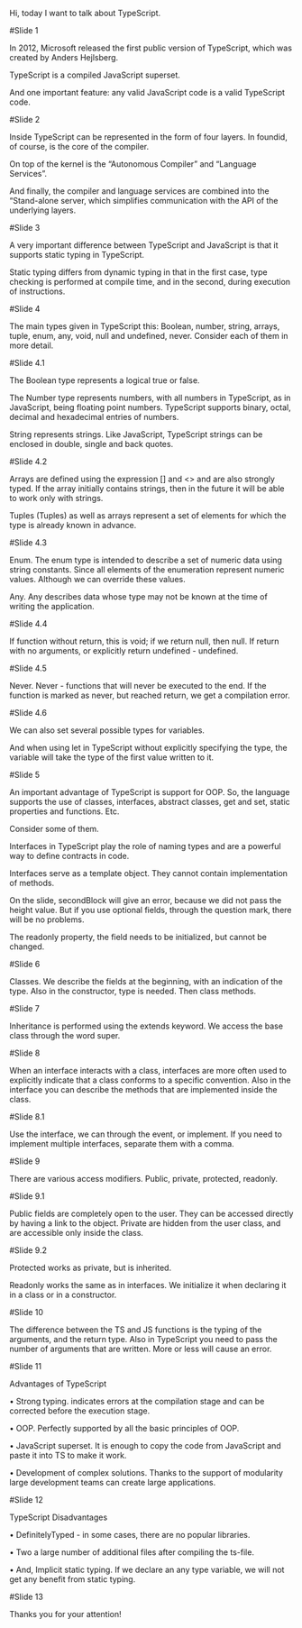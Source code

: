 Hi, today I want to talk about TypeScript.

#Slide 1

In 2012, Microsoft released the first public version of TypeScript, which was created by Anders Hejlsberg.

TypeScript is a compiled JavaScript superset.

And one important feature: any valid JavaScript code is a valid TypeScript code.

#Slide 2

Inside TypeScript can be represented in the form of four layers. In foundid, of course, is the core of the compiler.

On top of the kernel is the “Autonomous Compiler” and “Language Services”.

And finally, the compiler and language services are combined into the “Stand-alone server, which simplifies communication with the API of the underlying layers.

#Slide 3

A very important difference between TypeScript and JavaScript is that it supports static typing in TypeScript.

Static typing differs from dynamic typing in that in the first case, type checking is performed at compile time, and in the second, during execution of instructions.

#Slide 4

The main types given in TypeScript this: Boolean, number, string, arrays, tuple, enum, any, void, null and undefined, never. Consider each of them in more detail.

#Slide 4.1

The Boolean type represents a logical true or false.

The Number type represents numbers, with all numbers in TypeScript, as in JavaScript, being floating point numbers. TypeScript supports binary, octal, decimal and hexadecimal entries of numbers.

String represents strings. Like JavaScript, TypeScript strings can be enclosed in double, single and back quotes.

#Slide 4.2

Arrays are defined using the expression [] and <> and are also strongly typed. If the array initially contains strings, then in the future it will be able to work only with strings.

Tuples (Tuples) as well as arrays represent a set of elements for which the type is already known in advance.

#Slide 4.3

Enum. The enum type is intended to describe a set of numeric data using string constants. Since all elements of the enumeration represent numeric values. Although we can override these values.

Any. Any describes data whose type may not be known at the time of writing the application.

#Slide 4.4

If function without return, this is void; if we return null, then null. If return with no arguments, or explicitly return undefined - undefined.

#Slide 4.5

Never. Never - functions that will never be executed to the end. If the function is marked as never, but reached return, we get a compilation error.

#Slide 4.6

We can also set several possible types for variables.

And when using let in TypeScript without explicitly specifying the type, the variable will take the type of the first value written to it.

#Slide 5

An important advantage of TypeScript is support for OOP. So, the language supports the use of classes, interfaces, abstract classes, get and set, static properties and functions. Etc.

Consider some of them.

Interfaces in TypeScript play the role of naming types and are a powerful way to define contracts in code.

Interfaces serve as a template object. They cannot contain implementation of methods.

On the slide, secondBlock will give an error, because we did not pass the height value. But if you use optional fields, through the question mark, there will be no problems.

The readonly property, the field needs to be initialized, but cannot be changed.

#Slide 6

Classes. We describe the fields at the beginning, with an indication of the type. Also in the constructor, type is needed. Then class methods.

#Slide 7

Inheritance is performed using the extends keyword. We access the base class through the word super.

#Slide 8

When an interface interacts with a class, interfaces are more often used to explicitly indicate that a class conforms to a specific convention. Also in the interface you can describe the methods that are implemented inside the class.

#Slide 8.1

Use the interface, we can through the event, or implement. If you need to implement multiple interfaces, separate them with a comma.

#Slide 9

There are various access modifiers. Public, private, protected, readonly.

#Slide 9.1

Public fields are completely open to the user. They can be accessed directly by having a link to the object. Private are hidden from the user class, and are accessible only inside the class.

#Slide 9.2

Protected works as private, but is inherited.

Readonly works the same as in interfaces. We initialize it when declaring it in a class or in a constructor.

#Slide 10

The difference between the TS and JS functions is the typing of the arguments, and the return type. Also in TypeScript you need to pass the number of arguments that are written. More or less will cause an error.

#Slide 11

Advantages of TypeScript

• Strong typing. indicates errors at the compilation stage and can be corrected before the execution stage.

• OOP. Perfectly supported by all the basic principles of OOP.

• JavaScript superset. It is enough to copy the code from JavaScript and paste it into TS to make it work.

• Development of complex solutions. Thanks to the support of modularity large development teams can create large applications.

#Slide 12

TypeScript Disadvantages

• DefinitelyTyped - in some cases, there are no popular libraries.

• Two a large number of additional files after compiling the ts-file.

• And, Implicit static typing. If we declare an any type variable, we will not get any benefit from static typing.

#Slide 13

Thanks you for your attention!